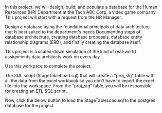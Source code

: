 In this project, we will design, build, and populate a database for the Human Resources (HR) Department at the Tech ABC Corp, a video game company. 
This project will start with a request from the HR Manager. 

Design a database using the foundational principals of data architecture that is best suited to the department's needs
Documenting steps of database architecture, creating database proposals, database entity relationship diagrams (ERD), and finally creating the database itself. 

This project is a scaled-down simulation of the kind of real-world assignments data architects work on every day.


Use this workpace to complete the project. 

The SQL script (StageTableLoad.sql) that will create a "proj_stg" table with all the data from the excel workbook so you don't have to import the excel file into the workspace. 
From the "proj_stg" table, you will be responsible for creating an ETL SQL script.

Now, click the below button to load the StageTableLoad.sql to the postgres database for the project.

